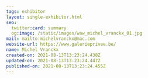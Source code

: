 ```yaml
---
tags: exhibitor
layout: single-exhibitor.html
seo:
  twitter:card: summary
  og:image: /static/images/waw_michel_vranckx_01.jpg
mail: mailto:michelvranckx@mac.com
website-url: https://www.galerieprivee.be/
name: Michel Vranckx
created-on: 2021-08-13T13:23:24.438Z
updated-on: 2021-08-13T13:23:24.447Z
published-on: 2021-08-13T13:23:24.455Z
---
```

